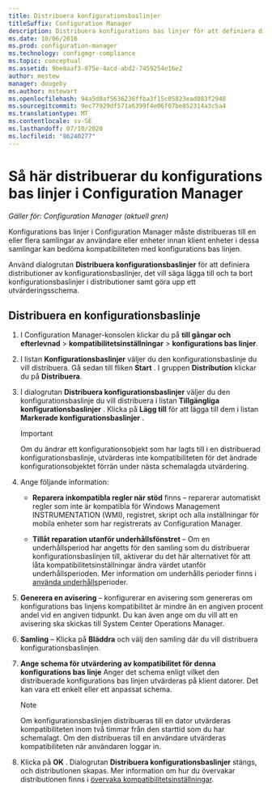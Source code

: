 ```yaml
---
title: Distribuera konfigurationsbaslinjer
titleSuffix: Configuration Manager
description: Distribuera konfigurations bas linjer för att definiera distributioner av konfigurations bas linjer och lägga till eller ta bort konfigurations bas linjer från distributioner.
ms.date: 10/06/2016
ms.prod: configuration-manager
ms.technology: configmgr-compliance
ms.topic: conceptual
ms.assetid: 9be8aaf3-075e-4acd-abd2-7459254e16e2
author: mestew
manager: dougeby
ms.author: mstewart
ms.openlocfilehash: 94a5d0af5636236ffba3f15c05823ead083f2948
ms.sourcegitcommit: 9ec77929df571a6399f4e06f07be852314a3c5a4
ms.translationtype: MT
ms.contentlocale: sv-SE
ms.lasthandoff: 07/10/2020
ms.locfileid: "86240277"
---
```

# <a name="how-to-deploy-configuration-baselines-in-configuration-manager"></a>Så här distribuerar du konfigurations bas linjer i Configuration Manager

*Gäller för: Configuration Manager (aktuell gren)*

Konfigurations bas linjer i Configuration Manager måste distribueras till en eller flera samlingar av användare eller enheter innan klient enheter i dessa samlingar kan bedöma kompatibiliteten med konfigurations bas linjen.  

Använd dialogrutan **Distribuera konfigurationsbaslinjer** för att definiera distributioner av konfigurationsbaslinjer, det vill säga lägga till och ta bort konfigurationsbaslinjer i distributioner samt göra upp ett utvärderingsschema.  

## <a name="deploy-a-configuration-baseline"></a>Distribuera en konfigurationsbaslinje  

1.  I Configuration Manager-konsolen klickar du på **till gångar och efterlevnad**  >  **kompatibilitetsinställningar**  >  **konfigurations bas linjer**.  

3.  I listan **Konfigurationsbaslinjer** väljer du den konfigurationsbaslinje du vill distribuera. Gå sedan till fliken **Start** . I gruppen **Distribution** klickar du på **Distribuera**.  

4.  I dialogrutan **Distribuera konfigurationsbaslinjer** väljer du den konfigurationsbaslinje du vill distribuera i listan **Tillgängliga konfigurationsbaslinjer** . Klicka på **Lägg till** för att lägga till dem i listan **Markerade konfigurationsbaslinjer** .  

    > [!IMPORTANT]  
    >  Om du ändrar ett konfigurationsobjekt som har lagts till i en distribuerad konfigurationsbaslinje, utvärderas inte kompatibiliteten för det ändrade konfigurationsobjektet förrän under nästa schemalagda utvärdering.  

5.  Ange följande information:  

    -   **Reparera inkompatibla regler när stöd** finns – reparerar automatiskt regler som inte är kompatibla för Windows Management INSTRUMENTATION (WMI), registret, skript och alla inställningar för mobila enheter som har registrerats av Configuration Manager.  

    -   **Tillåt reparation utanför underhållsfönstret** – Om en underhållsperiod har angetts för den samling som du distribuerar konfigurationsbaslinjen till, aktiverar du det här alternativet för att låta kompatibilitetsinställningar ändra värdet utanför underhållsperioden. Mer information om underhålls perioder finns i [använda underhålls](../../core/clients/manage/collections/use-maintenance-windows.md)perioder.  

6.  **Generera en avisering** – konfigurerar en avisering som genereras om konfigurations bas linjens kompatibilitet är mindre än en angiven procent andel vid en angiven tidpunkt. Du kan även ange om du vill att en avisering ska skickas till System Center Operations Manager.  

7.  **Samling** – Klicka på **Bläddra** och välj den samling där du vill distribuera konfigurationsbaslinjen.  

8.  **Ange schema för utvärdering av kompatibilitet för denna konfigurations bas linje** Anger det schema enligt vilket den distribuerade konfigurations bas linjen utvärderas på klient datorer. Det kan vara ett enkelt eller ett anpassat schema.  

    > [!NOTE]  
    >  Om konfigurationsbaslinjen distribueras till en dator utvärderas kompatibiliteten inom två timmar från den starttid som du har schemalagt. Om den distribueras till en användare utvärderas kompatibiliteten när användaren loggar in.  

9. Klicka på **OK** . Dialogrutan **Distribuera konfigurationsbaslinjer** stängs, och distributionen skapas. Mer information om hur du övervakar distributionen finns i [övervaka kompatibilitetsinställningar](monitor-compliance-settings.md).  
